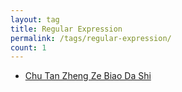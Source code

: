 ```yaml
---
layout: tag
title: Regular Expression
permalink: /tags/regular-expression/
count: 1
---
```


- [Chu Tan Zheng Ze Biao Da Shi ](https://calpa.me/2017/05/06/introduction-to-regular-expression/)
